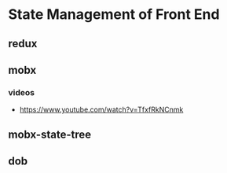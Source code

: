 # State Management of Front End

## redux

## mobx
### videos
- https://www.youtube.com/watch?v=TfxfRkNCnmk

## mobx-state-tree

## dob